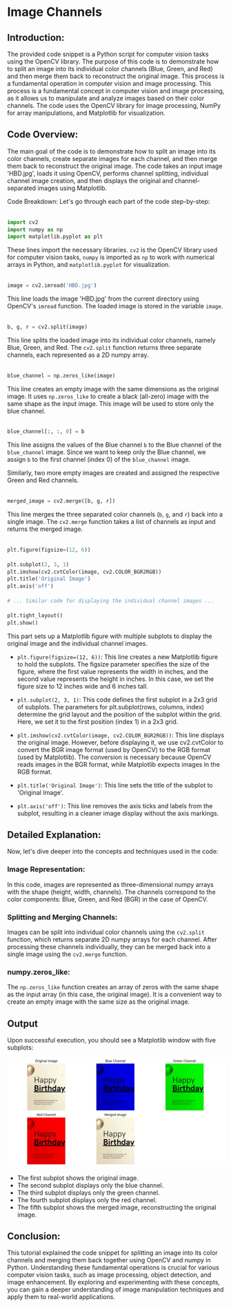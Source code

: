 # Image Channels

## Introduction:

The provided code snippet is a Python script for computer vision tasks using the OpenCV library. The purpose of this code is to demonstrate how to split an image into its individual color channels (Blue, Green, and Red) and then merge them back to reconstruct the original image. This process is a fundamental operation in computer vision and image processing. This process is a fundamental concept in computer vision and image processing, as it allows us to manipulate and analyze images based on their color channels. The code uses the OpenCV library for image processing, NumPy for array manipulations, and Matplotlib for visualization.

## Code Overview:

The main goal of the code is to demonstrate how to split an image into its color channels, create separate images for each channel, and then merge them back to reconstruct the original image. The code takes an input image 'HBD.jpg', loads it using OpenCV, performs channel splitting, individual channel image creation, and then displays the original and channel-separated images using Matplotlib.

Code Breakdown:
Let's go through each part of the code step-by-step:

```python

import cv2
import numpy as np
import matplotlib.pyplot as plt

```
These lines import the necessary libraries. `cv2` is the OpenCV library used for computer vision tasks, `numpy` is imported as `np` to work with numerical arrays in Python, and `matplotlib.pyplot` for visualization.

```python

image = cv2.imread('HBD.jpg')


```

This line loads the image 'HBD.jpg' from the current directory using OpenCV's `imread` function. The loaded image is stored in the variable `image`.

```python

b, g, r = cv2.split(image)


```

This line splits the loaded image into its individual color channels, namely Blue, Green, and Red. The `cv2.split` function returns three separate channels, each represented as a 2D numpy array.

```python

blue_channel = np.zeros_like(image)


```

This line creates an empty image with the same dimensions as the original image. It uses `np.zeros_like` to create a black (all-zero) image with the same shape as the input image. This image will be used to store only the blue channel.

```python

blue_channel[:, :, 0] = b

```

This line assigns the values of the Blue channel `b` to the Blue channel of the `blue_channel` image. Since we want to keep only the Blue channel, we assign `b` to the first channel (index 0) of the `blue_channel` image.

Similarly, two more empty images are created and assigned the respective Green and Red channels.

```python

merged_image = cv2.merge([b, g, r])

```

This line merges the three separated color channels (`b`, `g`, and `r`) back into a single image. The `cv2.merge` function takes a list of channels as input and returns the merged image.

```python

plt.figure(figsize=(12, 6))

plt.subplot(2, 3, 1)
plt.imshow(cv2.cvtColor(image, cv2.COLOR_BGR2RGB))
plt.title('Original Image')
plt.axis('off')

# ... Similar code for displaying the individual channel images ...

plt.tight_layout()
plt.show()

```

This part sets up a Matplotlib figure with multiple subplots to display the original image and the individual channel images.
- `plt.figure(figsize=(12, 6))`:
This line creates a new Matplotlib figure to hold the subplots. The figsize parameter specifies the size of the figure, where the first value represents the width in inches, and the second value represents the height in inches. In this case, we set the figure size to 12 inches wide and 6 inches tall.

- `plt.subplot(2, 3, 1)`:
This code defines the first subplot in a 2x3 grid of subplots. The parameters for plt.subplot(rows, columns, index) determine the grid layout and the position of the subplot within the grid. Here, we set it to the first position (index 1) in a 2x3 grid.

- `plt.imshow(cv2.cvtColor(image, cv2.COLOR_BGR2RGB))`: This line displays the original image. However, before displaying it, we use cv2.cvtColor to convert the BGR image format (used by OpenCV) to the RGB format (used by Matplotlib). The conversion is necessary because OpenCV reads images in the BGR format, while Matplotlib expects images in the RGB format.

- `plt.title('Original Image')`: This line sets the title of the subplot to 'Original Image'.

- `plt.axis('off')`: This line removes the axis ticks and labels from the subplot, resulting in a cleaner image display without the axis markings.

## Detailed Explanation:

Now, let's dive deeper into the concepts and techniques used in the code:

### Image Representation:
In this code, images are represented as three-dimensional numpy arrays with the shape (height, width, channels). The channels correspond to the color components: Blue, Green, and Red (BGR) in the case of OpenCV.

### Splitting and Merging Channels:
Images can be split into individual color channels using the `cv2.split` function, which returns separate 2D numpy arrays for each channel. After processing these channels individually, they can be merged back into a single image using the `cv2.merge` function.

### numpy.zeros_like:
The `np.zeros_like` function creates an array of zeros with the same shape as the input array (in this case, the original image). It is a convenient way to create an empty image with the same size as the original image.

## Output

Upon successful execution, you should see a Matplotlib window with five subplots:

![Channels](channels.JPG)

- The first subplot shows the original image.
- The second subplot displays only the blue channel.
- The third subplot displays only the green channel.
- The fourth subplot displays only the red channel.
- The fifth subplot shows the merged image, reconstructing the original image.

## Conclusion:

This tutorial explained the code snippet for splitting an image into its color channels and merging them back together using OpenCV and numpy in Python. Understanding these fundamental operations is crucial for various computer vision tasks, such as image processing, object detection, and image enhancement. By exploring and experimenting with these concepts, you can gain a deeper understanding of image manipulation techniques and apply them to real-world applications.